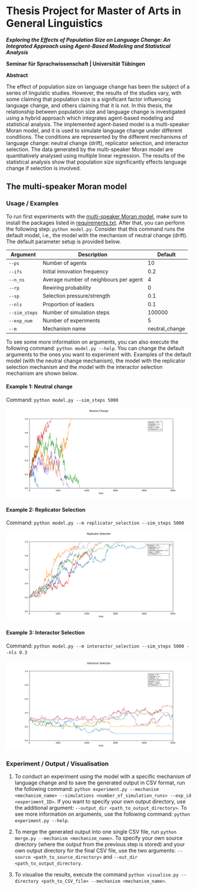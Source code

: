 # Thesis Project for Master of Arts in General Linguistics
***Exploring the Effects of Population Size on Language Change: An Integrated Approach using Agent-Based Modeling and Statistical Analysis***

**Seminar für Sprachwissenschaft | Universität Tübingen**

**Abstract**

The effect of population size on language change has been the subject of a series of linguistic studies. However, the results of the studies vary, with some claiming that population size is a significant factor influencing language change, and others claiming that it is not. In this thesis, the relationship between population size and language change is investigated using a hybrid approach which integrates agent-based modeling and statistical analysis. The implemented agent-based model is a multi-speaker Moran model, and it is used to simulate language change under different conditions. The conditions are represented by the different mechanisms of language change: neutral change (drift), replicator selection, and interactor selection. The data generated by the multi-speaker Moran model are quantitatively analysed using multiple linear regression. The results of the statistical analysis show that population size significantly effects language change if selection is involved. 

## The multi-speaker Moran model
### Usage / Examples

To run first experiments with the [multi-speaker Moran model](https://github.com/yuliyamkh/ABM_AgentPy/blob/master/model.py), make sure to install the packages listed in [requirements.txt](https://github.com/yuliyamkh/ABM_AgentPy/blob/master/requirements.txt). After that, you can perform the following step: ```python model.py```. Consider that this command runs the default model, i.e., the model with the mechanism of neutral change (drift). The default parameter setup is provided below.

| Argument          | Description                            | Default        |
|-------------------|----------------------------------------|----------------|
| ```--ps```        | Number of agents                       | 10             |
| ```--ifs```       | Initial innovation frequency           | 0.2            |
| ```--n_ns```      | Average number of neighbours per agent | 4              |
| ```--rp```        | Rewiring probability                   | 0              |
| ```--sp```        | Selection pressure/strength            | 0.1            |
| ```--nls```       | Proportion of leaders                  | 0.1            |
| ```--sim_steps``` | Number of simulation steps             | 100000         |
| ```--exp_num```   | Number of experiments                  | 5              |
| ```--m```         | Mechanism name                         | neutral_change |

To see some more information on arguments, you can also execute the following command: ```python model.py --help```. You can change the default arguments to the ones you want to experiment with. Examples of the default model (with the neutral change mechanism), the model with the replicator selection mechanism and the model with the interactor selection mechanism are shown below.

#### Example 1: Neutral change
Command: ```python model.py --sim_steps 5000```

![Image](images/neutral_change.png)

#### Example 2: Replicator Selection
Command: ```python model.py --m replicator_selection --sim_steps 5000```

![Image](images/replicator_selection.png)

#### Example 3: Interactor Selection
Command: ```python model.py --m interactor_selection --sim_steps 5000 --nls 0.3```

![Image](images/interactor_selection.png)


### Experiment / Output / Visualisation
1. To conduct an experiment using the model with a specific mechanism of language change and to save the generated output in CSV format, run the following command: ```python experiment.py --mechanism <mechanism_name> --simulations <number_of_simulation_runs> --exp_id <experiment_ID>```. If you want to specify your own output directory, use the additional argument: ```--output_dir <path_to_output_directory>```. To see more information on arguments, use the following command: ```python experiment.py --help```.

2. To merge the generated output into one single CSV file, run ```python merge.py --mechanism <mechanism_name>```. To specify your own source directory (where the output from the previous step is stored) and your own output directory for the final CSV file, use the two arguments: ```--source <path_to_source_directory>``` and ```--out_dir <path_to_output_directory```.

3. To visualise the results, execute the command ```python visualise.py --directory <path_to_CSV_file> --mechanism <mechanism_name>```.